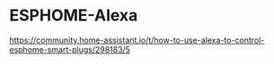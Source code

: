 # ESPHOME-Alexa
https://community.home-assistant.io/t/how-to-use-alexa-to-control-esphome-smart-plugs/298183/5
